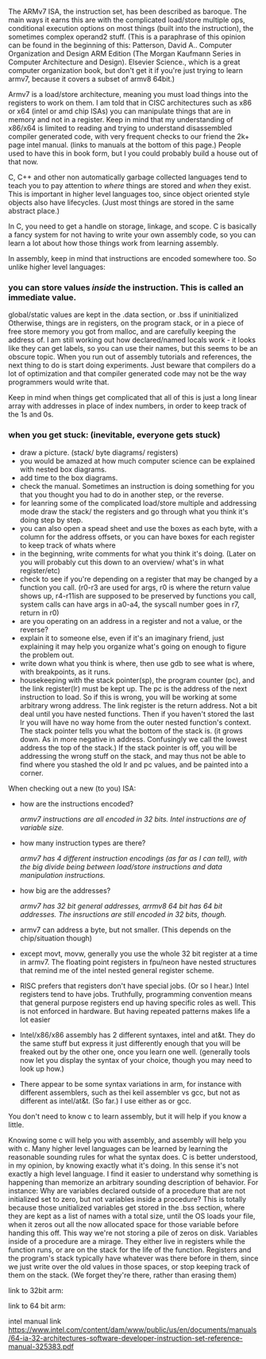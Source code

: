 The ARMv7 ISA, the instruction set, has been described as baroque. 
The main ways it earns this are with the complicated load/store multiple ops, conditional execution options on most things (built into the instruction), the sometimes complex operand2 stuff. (This is a paraphrase of this opinion can be found in the beginning of this: Patterson, David A.. Computer Organization and Design ARM Edition (The Morgan Kaufmann Series in Computer Architecture and Design). Elsevier Science., which is a great computer organization book, but don't get it if you're just trying to learn armv7, because it covers a subset of armv8 64bit.)

Armv7 is a load/store architecture, meaning you must load things into the registers to work on them. I am told that in CISC architectures such as x86 or x64 (intel or amd chip ISAs) you can manipulate things that are in memory and not in a register. Keep in mind that my understanding of x86/x64 is limited to reading and trying to understand disassembled compiler generated code, with very frequent checks to our friend the 2k+ page intel manual. (links to manuals at the bottom of this page.) People used to have this in book form, but I you could probably build a house out of that now. 

C, C++ and other non automatically garbage collected languages tend to teach you to pay attention to *where* things are stored and *when* they exist. This is important in higher level languages too, since object oriented style objects also have lifecycles. (Just most things are stored in the same abstract place.)

In C, you need to get a handle on storage, linkage, and scope. C is basically a fancy system for not having to write your own assembly code, so you can learn a lot about how those things work from learning assembly. 


In assembly, keep in mind that instructions are encoded somewhere too. So unlike higher level languages: 
### you can store values *inside* the instruction. This is called an immediate value.
global/static values are kept in the .data section, or .bss if uninitialized
Otherwise, things are in registers, on the program stack, or in a piece of free store memory you got from malloc, and are carefully keeping the address of.
I am still working out how declared/named locals work - it looks like they can get labels, so you can use their names, but this seems to be an obscure topic. 
When you run out of assembly tutorials and references, the next thing to do is start doing experiments. Just beware that compilers do a lot of optimization and that compiler generated code may not be the way programmers would write that. 

Keep in mind when things get complicated that all of this is just a long linear array with addresses in place of index numbers, in order to keep track of the 1s and 0s.

### when you get stuck: (inevitable, everyone gets stuck)
* draw a picture. (stack/ byte diagrams/ registers) 
* you would be amazed at how much computer science can be explained with nested box diagrams. 
* add time to the box diagrams. 
* check the manual. Sometimes an instruction is doing something for you that you thought you had to do in another step, or the reverse. 
* for leanring some of the complicated load/store multiple and addressing mode draw the stack/ the registers and go through what you think it's doing step by step. 
* you can also open a spead sheet and use the boxes as each byte, with a column for the address offsets, or you can have boxes for each register to keep track of whats where
* in the beginning, write comments for what you think it's doing. (Later on you will probably cut this down to an overview/ what's in what register/etc)
* check to see if you're depending on a register that may be changed by a function you call. (r0-r3 are used for args, r0 is where the return value shows up, r4-r11ish are supposed to be preserved by functions you call, system calls can have args in a0-a4, the syscall number goes in r7, return in r0)
* are you operating on an address in a register and not a value, or the reverse?
* explain it to someone else, even if it's an imaginary friend, just explaining it may help you organize what's going on enough to figure the problem out.
* write down what you think is where, then use gdb to see what is where, with breakpoints, as it runs. 
* housekeeping with the stack pointer(sp), the program counter (pc), and the link register(lr) must be kept up. The pc is the address of the next instruction to load. So if this is wrong, you will be working at some arbitrary wrong address. The link register is the return address. Not a bit deal until you have nested functions. Then if you haven't stored the last lr you will have no way home from the outer nested function's context.  The stack pointer tells you what the bottom of the stack is. (it grows down. As in more negative in address. Confusingly we call the lowest address the top of the stack.) If the stack pointer is off, you will be addressing the wrong stuff on the stack, and may thus not be able to find where you stashed the old lr and pc values, and be painted into a corner.



When checking out a new (to you) ISA:
* how are the instructions encoded?

    *armv7 instructions are all encoded in 32 bits. Intel instructions are of variable size.*

* how many instruction types are there?

    *armv7 has 4 different instruction encodings (as far as I can tell), with the big divide being between load/store instructions and data manipulation instructions.*

* how big are the addresses? 

    *armv7 has 32 bit general addresses, arrmv8 64 bit has 64 bit addresses. The insructions are still encoded in 32 bits, though.*
    
 * armv7 can address a byte, but not smaller. (This depends on the chip/situation though) 
 * except movt, movw, generally you use the whole 32 bit register at a time in armv7. The floating point registers in fpu/neon have nested structures that remind me of the intel nested general register scheme. 
 * RISC prefers that registers don't have special jobs. (Or so I hear.) Intel registers tend to have jobs. Truthfully, programming convention means that general purpose registers end up having specific roles as well. This is not enforced in hardware. But having repeated patterns makes life a lot easier
 * Intel/x86/x86 assembly has 2 different syntaxes, intel and at&t. They do the same stuff but express it just differently enough that you will be freaked out by the other one, once you learn one well. (generally tools now let you display the syntax of your choice, though you may need to look up how.)
 * There appear to be some syntax variations in arm, for instance with different assemblers, such as thei keil assembler vs gcc, but not as different as intel/at&t. (So far.) I use either as or gcc. 

You don't need to know c to learn assembly, but it will help if you know a little.

Knowing some c will help you with assembly, and assembly will help you with c. Many higher level languages can be learned by learning the reasonable sounding rules for what the syntax does. C is better understood, in my opinion, by knowing exactly what it's doing. In this sense it's not exactly a high level language. I find it easier to understand why something is happening than memorize an arbitrary sounding description of behavior. 
For instance: Why are variables declared outside of a procedure that are not initialized set to zero, but not variables inside a procedure?
      This is totally because those unitialized variables get stored in the .bss section, where they are kept as a list of names with a total size, until the OS loads your file, when it zeros out all the now allocated space for those variable before handing this off. This way we're not storing a pile of zeros on disk. Variables inside of a procedure are a mirage. They either live in registers while the function runs, or are on the stack for the life of the function. Registers and the program's stack typically have whatever was there before in them, since we just write over the old values in those spaces, or stop keeping track of them on the stack. (We forget they're there, rather than erasing them)
  

link to 32bit arm:

link to 64 bit arm: 

intel manual link https://www.intel.com/content/dam/www/public/us/en/documents/manuals/64-ia-32-architectures-software-developer-instruction-set-reference-manual-325383.pdf
